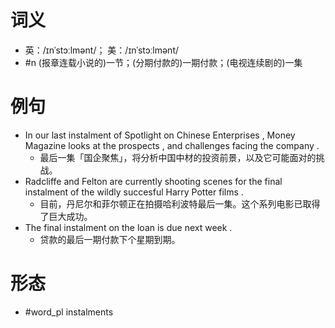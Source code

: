 # 词义
- 英：/ɪnˈstɔːlmənt/； 美：/ɪnˈstɔːlmənt/
- #n (报章连载小说的)一节；(分期付款的)一期付款；(电视连续剧的)一集
# 例句
- In our last instalment of Spotlight on Chinese Enterprises , Money Magazine looks at the prospects , and challenges facing the company .
	- 最后一集「国企聚焦」，将分析中国中材的投资前景，以及它可能面对的挑战。
- Radcliffe and Felton are currently shooting scenes for the final instalment of the wildly succesful Harry Potter films .
	- 目前，丹尼尔和菲尔顿正在拍摄哈利波特最后一集。这个系列电影已取得了巨大成功。
- The final instalment on the loan is due next week .
	- 贷款的最后一期付款下个星期到期。
# 形态
- #word_pl instalments
